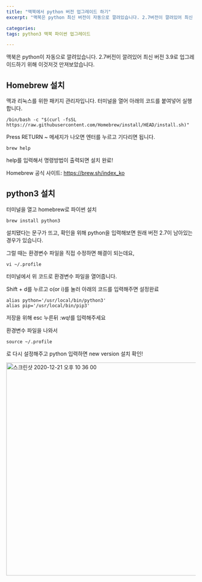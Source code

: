 ```yaml
---
title: "맥북에서 python 버전 업그레이드 하기"
excerpt: "맥북은 python 최신 버전이 자동으로 깔려있습니다. 2.7버전이 깔려있어 최신 버전 3.9로 업그레이드하기 위해 이것저것 만져보았습니다."

categories:
tags: python3 맥북 파이썬 업그레이드

---
```


맥북은 python이 자동으로 깔려있습니다.
2.7버전이 깔려있어 최신 버전 3.9로 업그레이드하기 위해 이것저것 만져보았습니다. 

## Homebrew 설치
맥과 리눅스를 위한 패키지 관리자입니다.
터미널을 열어 아래의 코드를 붙여넣어 실행합니다.
```
/bin/bash -c "$(curl -fsSL https://raw.githubusercontent.com/Homebrew/install/HEAD/install.sh)"
```
Press RETURN ~ 메세지가 나오면 엔터를 누르고 기다리면 됩니다.   

```
brew help
```
help를 입력해서 명령방법이 출력되면 설치 완료!

Homebrew 공식 사이트: <https://brew.sh/index_ko>

## python3 설치
터미널을 열고 homebrew로 파이썬 설치
```
brew install python3
```
설치됐다는 문구가 뜨고, 확인을 위해 python을 입력해보면 원래 버전 2.7이 남아있는 경우가 있습니다.

그럴 때는 환경변수 파일을 직접 수정하면 해결이 되는데요, 
```
vi ~/.profile
```
터미널에서 위 코드로 환경변수 파일을 열어줍니다.

Shift + d를 누르고 o(or i)를 눌러 아래의 코드를 입력해주면 설정완료
```
alias python='/usr/local/bin/python3'
alias pip='/usr/local/bin/pip3'
```
저장을 위해 esc 누른뒤 :wq!를 입력해주세요

환경변수 파일을 나와서
```
source ~/.profile
```
로 다시 설정해주고 python 입력하면 new version 설치 확인!

<img width="567" alt="스크린샷 2020-12-21 오후 10 36 00" src="https://user-images.githubusercontent.com/26542114/102784907-64ee3480-43e0-11eb-87b2-4ca1412fbd24.png">
